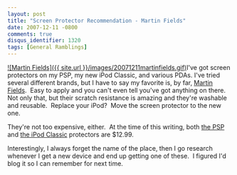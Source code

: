 ```yaml
---
layout: post
title: "Screen Protector Recommendation - Martin Fields"
date: 2007-12-11 -0800
comments: true
disqus_identifier: 1320
tags: [General Ramblings]
---
```

[![Martin
Fields]({{ site.url }}/images/20071211martinfields.gif)](http://www.martinfields.com/US/index.asp)I've
got screen protectors on my PSP, my new iPod Classic, and various PDAs.
I've tried several different brands, but I have to say my favorite is,
by far, [Martin Fields](http://www.martinfields.com/US/index.asp).  Easy
to apply and you can't even tell you've got anything on there.  Not only
that, but their scratch resistance is amazing and they're washable and
reusable.  Replace your iPod?  Move the screen protector to the new one.

They're not too expensive, either.  At the time of this writing, both
[the
PSP](http://www.martinfields.com/US/dis_product.asp?model=sonypsp&modeln=PSP%20(black/white/pink)&prod_type=screen)
and [the iPod
Classic](http://www.martinfields.com/US/dis_product.asp?model=iPod_Classic&modeln=Classic&prod_type=screen)
protectors are $12.99.

Interestingly, I always forget the name of the place, then I go research
whenever I get a new device and end up getting one of these.  I figured
I'd blog it so I can remember for next time.
